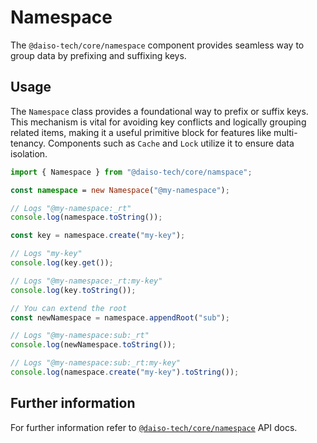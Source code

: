 # Namespace

The `@daiso-tech/core/namespace` component provides seamless way to group data by prefixing and suffixing keys.

## Usage

The `Namespace` class provides a foundational way to prefix or suffix keys. This mechanism is vital for avoiding key conflicts and logically grouping related items, making it a useful primitive block for features like multi-tenancy. Components such as `Cache` and `Lock` utilize it to ensure data isolation.

```ts
import { Namespace } from "@daiso-tech/core/namspace";

const namespace = new Namespace("@my-namespace");

// Logs "@my-namespace:_rt"
console.log(namespace.toString());

const key = namespace.create("my-key");

// Logs "my-key"
console.log(key.get());

// Logs "@my-namespace:_rt:my-key"
console.log(key.toString());

// You can extend the root
const newNamespace = namespace.appendRoot("sub");

// Logs "@my-namespace:sub:_rt"
console.log(newNamespace.toString());

// Logs "@my-namespace:sub:_rt:my-key"
console.log(namespace.create("my-key").toString());
```

## Further information

For further information refer to [`@daiso-tech/core/namespace`](https://yousif-khalil-abdulkarim.github.io/daiso-core/modules/Namespace.html) API docs.
